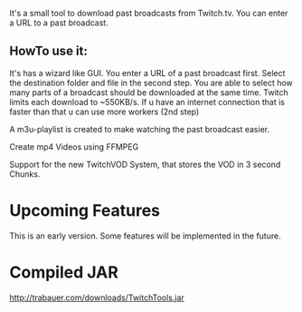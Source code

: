 It's a small tool to download past broadcasts from Twitch.tv. You can enter a URL to a past broadcast.

## HowTo use it:
It's has a wizard like GUI. You enter a URL of a past broadcast first. Select the destination folder and file in the
second step. You are able to select how many parts of a broadcast should be downloaded at the same time. Twitch limits
each download to ~550KB/s. If u have an internet connection that is faster than that u can use more workers (2nd step)

A m3u-playlist is created to make watching the past broadcast easier.


Create mp4 Videos using FFMPEG

Support for the new TwitchVOD System, that stores the VOD in 3 second Chunks.


# Upcoming Features
This is an early version. Some features will be implemented in the future.



# Compiled JAR
http://trabauer.com/downloads/TwitchTools.jar



